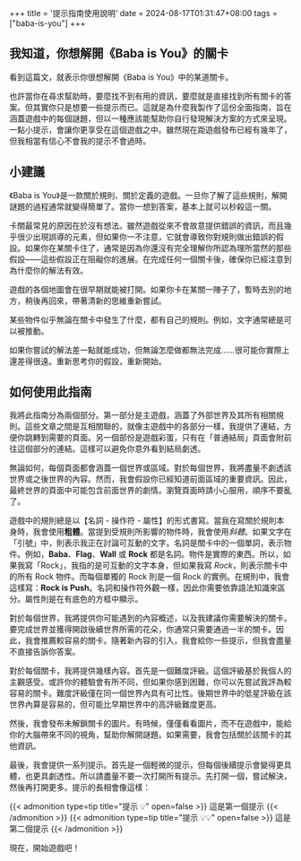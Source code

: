 +++
title = '提示指南使用說明'
date = 2024-08-17T01:31:47+08:00
tags = ["baba-is-you"]
+++

## 我知道，你想解開《Baba is You》的關卡

看到這篇文，就表示你很想解開《Baba is You》中的某道關卡。

也許當你在尋求幫助時，要麼找不到有用的資訊，要麼就是直接找到所有關卡的答案。但其實你只是想要一些提示而已。這就是為什麼我製作了這份全面指南，旨在涵蓋遊戲中的每個謎題，但以一種應該能幫助你自行發現解決方案的方式來呈現。一點小提示，會讓你更享受在這個遊戲之中。雖然現在距遊戲發布已經有幾年了，但我相當有信心不會我的提示不會過時。

## 小建議

《Baba is You》是一款關於規則、關於定義的遊戲。一旦你了解了這些規則，解開謎題的過程通常就變得簡單了。當你一想到答案，基本上就可以秒殺這一關。

卡關最常見的原因在於沒有想法。雖然遊戲從來不會故意提供錯誤的資訊，而且幾乎很少出現誤導的元素，但如果你一不注意，它就會導致你對規則做出錯誤的假設。如果你在某關卡住了，通常是因為你還沒有完全理解你所認為理所當然的那些假設——這些假設正在阻礙你的進展。在完成任何一個關卡後，確保你已經注意到為什麼你的解法有效。

遊戲的各個地圖會在很早期就能被打開。如果你卡在某關一陣子了，暫時去別的地方，稍後再回來，帶著清新的思維重新嘗試。

某些物件似乎無論在關卡中發生了什麼，都有自己的規則。例如，文字通常總是可以被推動。

如果你嘗試的解法差一點就能成功，但無論怎麼做都無法完成……很可能你實際上還差得很遠。重新思考你的假設，重新開始。

## 如何使用此指南

我將此指南分為兩個部分。第一部分是主遊戲，涵蓋了外部世界及其所有相關規則。這些文章之間是互相關聯的，就像主遊戲中的各部分一樣，我提供了連結，方便你跳轉到需要的頁面。另一個部份是遊戲彩蛋，只有在「普通結局」頁面會附前往這個部分的連結。這樣可以避免你意外看到結局劇透。

無論如何，每個頁面都會涵蓋一個世界或區域。對於每個世界，我將盡量不劇透該世界或之後世界的內容。然而，我會假設你已經知道前面區域的重要資訊。因此，最終世界的頁面中可能包含前面世界的劇情。瀏覽頁面時請小心服用，順序不要亂了。

遊戲中的規則總是以【名詞 - 操作符 - 屬性】的形式書寫。當我在寫關於規則本身時，我會使用**粗體**。當提到受規則所影響的物件時，我會使用*斜體*。如果文字在「引號」中，則表示我正在討論可互動的文字。名詞是關卡中的一個單詞，表示物件。例如，**Baba**、**Flag**、**Wall** 或 **Rock** 都是名詞。物件是實際的東西。所以，如果我寫「Rock」，我指的是可互動的文字本身，但如果我寫 *Rock*，則表示關卡中的所有 Rock 物件。而每個單獨的 Rock 則是一個 Rock 的實例。在規則中，我會這樣寫：**Rock is Push**。名詞和操作符外觀一樣，因此你需要依靠語法知識來區分。屬性則是在有底色的方框中顯示。

對於每個世界，我將提供你可能遇到的內容概述，以及我建議你需要解決的關卡。要完成世界並獲得開啟後續世界所需的花朵，你通常只需要通過一半的關卡。因此，我會推薦較容易的關卡。隨著新內容的引入，我會給你一些提示，但我會盡量不直接告訴你答案。

對於每個關卡，我將提供幾樣內容。首先是一個難度評級。這個評級基於我個人的主觀感受。或許你的體驗會有所不同，但如果你感到困難，你可以先嘗試我評為較容易的關卡。難度評級僅在同一個世界內具有可比性。後期世界中的低星評級在該世界內算是容易的，但可能比早期世界中的高評級難度更高。

然後，我會發布未解鎖關卡的圖片。有時候，僅僅看看圖片，而不在遊戲中，能給你的大腦帶來不同的視角，幫助你解開謎題。如果需要，我會包括關於該關卡的其他資訊。

最後，我會提供一系列提示。首先是一個輕微的提示，但每個後續提示會變得更具體，也更具劇透性。所以請盡量不要一次打開所有提示。先打開一個，嘗試解決，然後再打開更多。提示的長相會像這樣：

{{< admonition type=tip title="提示 💡" open=false >}}
這是第一個提示
{{< /admonition >}}
{{< admonition type=tip title="提示 💡💡" open=false >}}
這是第二個提示
{{< /admonition >}}

現在，開始遊戲吧！